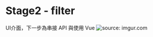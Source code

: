 # Stage2 - filter

UI介面，下一步為串接 API 與使用 Vue
<img src="https://i.imgur.com/LQ12cFa.png" title="source: imgur.com" /></a>
